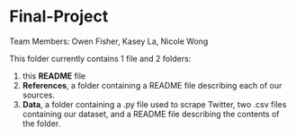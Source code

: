 # Final-Project

Team Members: Owen Fisher, Kasey La, Nicole Wong

This folder currently contains 1 file and 2 folders:

 1. this **README** file
 2. **References**, a folder containing a README file describing each of our sources.
 3. **Data**, a folder containing a .py file used to scrape Twitter, two .csv files containing our dataset, and a README file describing the contents of the folder.
